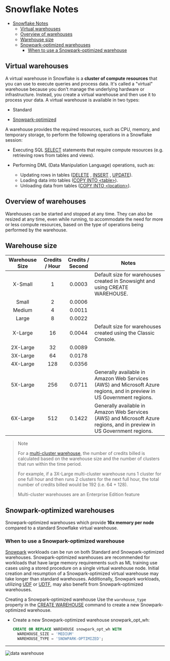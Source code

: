 # Snowflake Notes

- [Snowflake Notes](#snowflake-notes)
  - [Virtual warehouses](#virtual-warehouses)
  - [Overview of warehouses](#overview-of-warehouses)
  - [Warehouse size](#warehouse-size)
  - [Snowpark-optimized warehouses](#snowpark-optimized-warehouses)
    - [When to use a Snowpark-optimized warehouse](#when-to-use-a-snowpark-optimized-warehouse)

## Virtual warehouses
A virtual warehouse in Snowflake is a **cluster of compute resources** that you can use to execute queries and process data. It's called a "virtual" warehouse because you don't manage the underlying hardware or infrastructure. Instead, you create a virtual warehouse and then use it to process your data. A virtual warehouse is available in two types:

- Standard

- [Snowpark-optimized](#snowpark-optimized-warehouses)


A warehouse provides the required resources, such as CPU, memory, and temporary storage, to perform the following operations in a Snowflake session:

- Executing SQL [SELECT](https://docs.snowflake.com/en/sql-reference/sql/select) statements that require compute resources (e.g. retrieving rows from tables and views).

- Performing DML (Data Manipulation Language) operations, such as:

  - Updating rows in tables ([DELETE](https://docs.snowflake.com/en/sql-reference/sql/delete) , [INSERT](https://docs.snowflake.com/en/sql-reference/sql/insert) , [UPDATE](https://docs.snowflake.com/en/sql-reference/sql/update)).
  - Loading data into tables ([COPY INTO \<table>](https://docs.snowflake.com/en/sql-reference/sql/copy-into-table)).
  - Unloading data from tables ([COPY INTO \<location>](https://docs.snowflake.com/en/sql-reference/sql/copy-into-location)).


## Overview of warehouses

Warehouses can be started and stopped at any time. They can also be resized at any time, even while running, to accommodate the need for more or less compute resources, based on the type of operations being performed by the warehouse.

## Warehouse size

| Warehouse Size | Credits / Hour | Credits / Second | Notes |
| :--------------: | :--------------: | :----------------: | ----- |
| X-Small | 1 | 0.0003 | Default size for warehouses created in Snowsight and using CREATE WAREHOUSE. |
| Small | 2 | 0.0006 
| Medium | 4 | 0.0011
| Large | 8 | 0.0022
| X-Large | 16 | 0.0044 |Default size for warehouses created using the Classic Console.
| 2X-Large | 32 | 0.0089
| 3X-Large | 64 | 0.0178
| 4X-Large | 128 | 0.0356
| 5X-Large | 256 | 0.0711 | Generally available in Amazon Web Services (AWS) and Microsoft Azure regions, and in preview in US Government regions.
| 6X-Large | 512 | 0.1422 | Generally available in Amazon Web Services (AWS) and Microsoft Azure regions, and in preview in US Government regions.


> Note
> 
> For a [multi-cluster warehouse](https://docs.snowflake.com/en/user-guide/warehouses-multicluster), the number of credits billed is calculated based on the warehouse size and the number of clusters that run within the time period.
> 
> For example, if a 3X-Large multi-cluster warehouse runs 1 cluster for one full hour and then runs 2 clusters for the next full hour, the total number of credits billed would be 192 (i.e. 64 + 128).
> 
> Multi-cluster warehouses are an Enterprise Edition feature


## Snowpark-optimized warehouses
Snowpark-optimized warehouses which provide **16x memory per node** compared to a standard Snowflake virtual warehouse.

### When to use a Snowpark-optimized warehouse
[Snowpark](# "Snowpark is a new feature offered by Snowflake that allows developers to use their preferred programming languages to build, optimize, and execute data workloads within Snowflake. Snowpark provides a unified API that abstracts away the complexities of SQL, allowing you to write code that is more readable, maintainable, and reusable.") workloads can be run on both Standard and Snowpark-optimized warehouses. Snowpark-optimized warehouses are recommended for workloads that have large memory requirements such as ML training use cases using a stored procedure on a single virtual warehouse node. Initial creation and resumption of a Snowpark-optimized virtual warehouse may take longer than standard warehouses. Additionally, Snowpark workloads, utilizing [UDF](# "You can write user-defined functions (UDFs) to extend the system to perform operations that are not available through the built-in system-defined functions provided by Snowflake. Once you create a UDF, you can reuse it multiple times.") or [UDTF](# "A UDTF is a user-defined function (UDF) that returns tabular results."), may also benefit from Snowpark-optimized warehouses.

Creating a Snowpark-optimized warehouse
Use the `warehouse_type` property in the [CREATE WAREHOUSE](https://docs.snowflake.com/en/sql-reference/sql/create-warehouse) command to create a new Snowpark-optimized warehouse.

- Create a new Snowpark-optimized warehouse snowpark_opt_wh:
  ```sql
  CREATE OR REPLACE WAREHOUSE snowpark_opt_wh WITH
    WAREHOUSE_SIZE = 'MEDIUM'
    WAREHOUSE_TYPE = 'SNOWPARK-OPTIMIZED';
  ```
---

![data warehouse](https://www.snowflake.com/wp-content/uploads/2018/07/architecture-imageg4.png)

